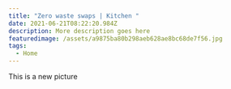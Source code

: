 ```yaml
---
title: "Zero waste swaps | Kitchen "
date: 2021-06-21T08:22:20.984Z
description: More description goes here
featuredimage: /assets/a9875ba80b298aeb628ae8bc68de7f56.jpg
tags:
  - Home
---
```

This is a new picture